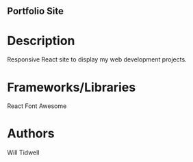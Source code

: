 ## Portfolio Site

# Description
Responsive React site to display my web development projects.

# Frameworks/Libraries
React
Font Awesome

# Authors
Will Tidwell
